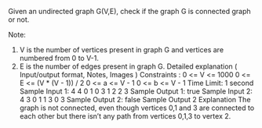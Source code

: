Given an undirected graph G(V,E), check if the graph G is connected graph or not.

Note:

1. V is the number of vertices present in graph G and vertices are numbered from 0 to V-1. 
2. E is the number of edges present in graph G.
Detailed explanation ( Input/output format, Notes, Images )
Constraints :
0 <= V <= 1000
0 <= E <= (V * (V - 1)) / 2
0 <= a <= V - 1
0 <= b <= V - 1
Time Limit: 1 second
Sample Input 1:
4 4
0 1
0 3
1 2
2 3
Sample Output 1:
true
Sample Input 2:
4 3
0 1
1 3 
0 3
Sample Output 2:
false 
Sample Output 2 Explanation
The graph is not connected, even though vertices 0,1 and 3 are connected to each other but there isn’t any path from vertices 0,1,3 to vertex 2. 

